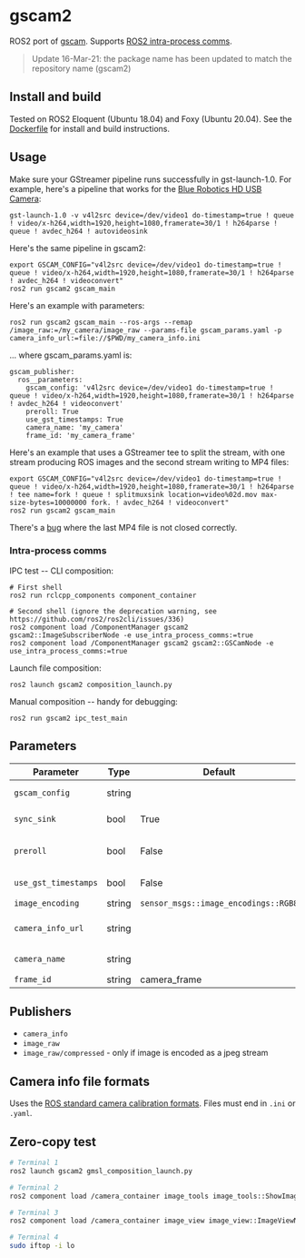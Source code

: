 # gscam2

ROS2 port of [gscam](https://github.com/ros-drivers/gscam).
Supports [ROS2 intra-process comms](https://index.ros.org//doc/ros2/Tutorials/Intra-Process-Communication/).

> Update 16-Mar-21: the package name has been updated to match the repository name (gscam2)

## Install and build

Tested on ROS2 Eloquent (Ubuntu 18.04) and Foxy (Ubuntu 20.04).
See the [Dockerfile](Dockerfile) for install and build instructions.

## Usage

Make sure your GStreamer pipeline runs successfully in gst-launch-1.0.
For example, here's a pipeline that works for the [Blue Robotics HD USB Camera](https://bluerobotics.com/store/sensors-sonars-cameras/cameras/cam-usb-low-light-r1/):
~~~
gst-launch-1.0 -v v4l2src device=/dev/video1 do-timestamp=true ! queue ! video/x-h264,width=1920,height=1080,framerate=30/1 ! h264parse ! queue ! avdec_h264 ! autovideosink
~~~

Here's the same pipeline in gscam2:
~~~
export GSCAM_CONFIG="v4l2src device=/dev/video1 do-timestamp=true ! queue ! video/x-h264,width=1920,height=1080,framerate=30/1 ! h264parse ! avdec_h264 ! videoconvert"
ros2 run gscam2 gscam_main
~~~

Here's an example with parameters:
~~~
ros2 run gscam2 gscam_main --ros-args --remap /image_raw:=/my_camera/image_raw --params-file gscam_params.yaml -p camera_info_url:=file://$PWD/my_camera_info.ini
~~~
... where gscam_params.yaml is:
~~~
gscam_publisher:
  ros__parameters:
    gscam_config: 'v4l2src device=/dev/video1 do-timestamp=true ! queue ! video/x-h264,width=1920,height=1080,framerate=30/1 ! h264parse ! avdec_h264 ! videoconvert'
    preroll: True
    use_gst_timestamps: True
    camera_name: 'my_camera'
    frame_id: 'my_camera_frame'
~~~

Here's an example that uses a GStreamer tee to split the stream, with one stream producing ROS images
and the second stream writing to MP4 files:
~~~
export GSCAM_CONFIG="v4l2src device=/dev/video1 do-timestamp=true ! queue ! video/x-h264,width=1920,height=1080,framerate=30/1 ! h264parse ! tee name=fork ! queue ! splitmuxsink location=video%02d.mov max-size-bytes=10000000 fork. ! avdec_h264 ! videoconvert"
ros2 run gscam2 gscam_main
~~~
There's a [bug](https://github.com/clydemcqueen/gscam2/issues/4) where the last MP4 file is not closed correctly.

### Intra-process comms

IPC test -- CLI composition:
~~~
# First shell
ros2 run rclcpp_components component_container

# Second shell (ignore the deprecation warning, see https://github.com/ros2/ros2cli/issues/336)
ros2 component load /ComponentManager gscam2 gscam2::ImageSubscriberNode -e use_intra_process_comms:=true
ros2 component load /ComponentManager gscam2 gscam2::GSCamNode -e use_intra_process_comms:=true
~~~

Launch file composition:
~~~
ros2 launch gscam2 composition_launch.py
~~~

Manual composition -- handy for debugging:
~~~
ros2 run gscam2 ipc_test_main
~~~

## Parameters

| Parameter | Type | Default | Notes |
|---|---|---|---|
| `gscam_config` | string | | GStreamer pipeline configuration |
| `sync_sink` | bool | True | Enable GstBaseSink synchronization |
| `preroll` | bool | False | Transition to GST_STATE_PLAYING twice |
| `use_gst_timestamps` | bool | False | Use gst time instead of ROS time |
| `image_encoding` | string | `sensor_msgs::image_encodings::RGB8` |  ROS image encoding |
| `camera_info_url` | string | | URL to camera info file, e.g., `file:///path/to/file` |
| `camera_name` | string | | Replaces `${NAME}` in the URL  |
| `frame_id` | string | camera_frame | Camera frame ID |

## Publishers
- `camera_info`
- `image_raw`
- `image_raw/compressed` - only if image is encoded as a jpeg stream 

## Camera info file formats

Uses the [ROS standard camera calibration formats](http://wiki.ros.org/camera_calibration_parsers?distro=melodic).
Files must end in `.ini` or `.yaml`.


## Zero-copy test

```bash
# Terminal 1
ros2 launch gscam2 gmsl_composition_launch.py

# Terminal 2
ros2 component load /camera_container image_tools image_tools::ShowImage -r image:=/camera/image_raw -n receiver1

# Terminal 3
ros2 component load /camera_container image_view image_view::ImageViewNode -r image:=/camera/image_raw -n receiver2

# Terminal 4
sudo iftop -i lo
```